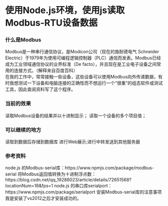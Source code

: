 <h1>使用Node.js环境，使用js读取Modbus-RTU设备数据</h1>  
<h3>什么是Modbus</h3>  

Modbus是一种串行通信协议，是Modicon公司（现在的施耐德电气 Schneider Electric）于1979年为使用可编程逻辑控制器（PLC）通信而发表。Modbus已经成为工业领域通信协议的业界标准（De facto），并且现在是工业电子设备之间常用的连接方式。（解释来自百度百科）   
在我的工作中，常常接触一些设备，这些设备可以使用Modbus向外传递数据，有时我想测试一下设备和电脑连接的正确性而不想运行一个“很重”的组态软件或测试工具，因此查阅资料写了这个程序。   
<h3>当前的效果</h3>  
读取Modbus设备的结果并以十进制显示；  
读取一个设备的多个项目值； 
<h3>可以继续的地方</h3>   
读取到数据后存储到数据库  
进行Web展示;进行中转发送到其他服务器   
<h3>参考资料</h3>  
​node.js 的Modbus-serial库：https://www.npmjs.com/package/modbus-serial  
将Modbus返回值转换为十进制浮点数：https://blog.csdn.net/qq_19286023/article/details/72651568?locationNum=16&fps=1  
node.js 的串口库serialport：https://www.npmjs.com/package/serialport  
安装Modbus-serial库的注意事项 我是安装了vs2012之后才安装成功的。  
